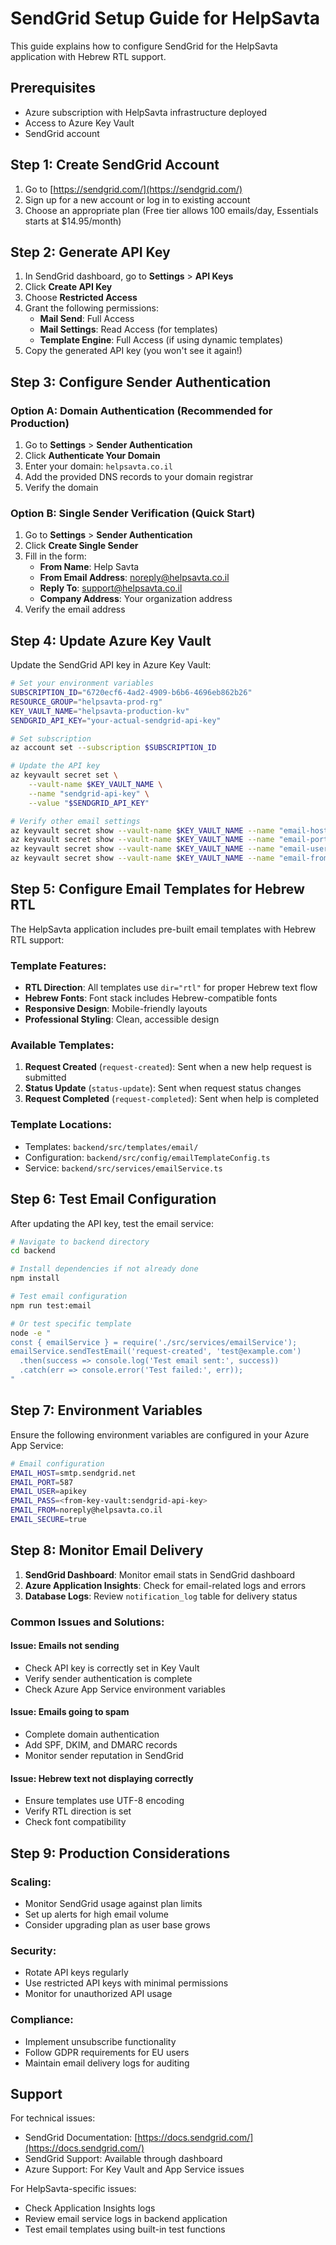 # SendGrid Setup Guide for HelpSavta

This guide explains how to configure SendGrid for the HelpSavta application with Hebrew RTL support.

## Prerequisites

- Azure subscription with HelpSavta infrastructure deployed
- Access to Azure Key Vault
- SendGrid account

## Step 1: Create SendGrid Account

1. Go to [https://sendgrid.com/](https://sendgrid.com/)
2. Sign up for a new account or log in to existing account
3. Choose an appropriate plan (Free tier allows 100 emails/day, Essentials starts at $14.95/month)

## Step 2: Generate API Key

1. In SendGrid dashboard, go to **Settings** > **API Keys**
2. Click **Create API Key**
3. Choose **Restricted Access**
4. Grant the following permissions:
   - **Mail Send**: Full Access
   - **Mail Settings**: Read Access (for templates)
   - **Template Engine**: Full Access (if using dynamic templates)
5. Copy the generated API key (you won't see it again!)

## Step 3: Configure Sender Authentication

### Option A: Domain Authentication (Recommended for Production)
1. Go to **Settings** > **Sender Authentication**
2. Click **Authenticate Your Domain**
3. Enter your domain: `helpsavta.co.il`
4. Add the provided DNS records to your domain registrar
5. Verify the domain

### Option B: Single Sender Verification (Quick Start)
1. Go to **Settings** > **Sender Authentication**
2. Click **Create Single Sender**
3. Fill in the form:
   - **From Name**: Help Savta
   - **From Email Address**: noreply@helpsavta.co.il
   - **Reply To**: support@helpsavta.co.il
   - **Company Address**: Your organization address
4. Verify the email address

## Step 4: Update Azure Key Vault

Update the SendGrid API key in Azure Key Vault:

```bash
# Set your environment variables
SUBSCRIPTION_ID="6720ecf6-4ad2-4909-b6b6-4696eb862b26"
RESOURCE_GROUP="helpsavta-prod-rg"
KEY_VAULT_NAME="helpsavta-production-kv"
SENDGRID_API_KEY="your-actual-sendgrid-api-key"

# Set subscription
az account set --subscription $SUBSCRIPTION_ID

# Update the API key
az keyvault secret set \
    --vault-name $KEY_VAULT_NAME \
    --name "sendgrid-api-key" \
    --value "$SENDGRID_API_KEY"

# Verify other email settings
az keyvault secret show --vault-name $KEY_VAULT_NAME --name "email-host"
az keyvault secret show --vault-name $KEY_VAULT_NAME --name "email-port"
az keyvault secret show --vault-name $KEY_VAULT_NAME --name "email-user"
az keyvault secret show --vault-name $KEY_VAULT_NAME --name "email-from"
```

## Step 5: Configure Email Templates for Hebrew RTL

The HelpSavta application includes pre-built email templates with Hebrew RTL support:

### Template Features:
- **RTL Direction**: All templates use `dir="rtl"` for proper Hebrew text flow
- **Hebrew Fonts**: Font stack includes Hebrew-compatible fonts
- **Responsive Design**: Mobile-friendly layouts
- **Professional Styling**: Clean, accessible design

### Available Templates:
1. **Request Created** (`request-created`): Sent when a new help request is submitted
2. **Status Update** (`status-update`): Sent when request status changes
3. **Request Completed** (`request-completed`): Sent when help is completed

### Template Locations:
- Templates: `backend/src/templates/email/`
- Configuration: `backend/src/config/emailTemplateConfig.ts`
- Service: `backend/src/services/emailService.ts`

## Step 6: Test Email Configuration

After updating the API key, test the email service:

```bash
# Navigate to backend directory
cd backend

# Install dependencies if not already done
npm install

# Test email configuration
npm run test:email

# Or test specific template
node -e "
const { emailService } = require('./src/services/emailService');
emailService.sendTestEmail('request-created', 'test@example.com')
  .then(success => console.log('Test email sent:', success))
  .catch(err => console.error('Test failed:', err));
"
```

## Step 7: Environment Variables

Ensure the following environment variables are configured in your Azure App Service:

```bash
# Email configuration
EMAIL_HOST=smtp.sendgrid.net
EMAIL_PORT=587
EMAIL_USER=apikey
EMAIL_PASS=<from-key-vault:sendgrid-api-key>
EMAIL_FROM=noreply@helpsavta.co.il
EMAIL_SECURE=true
```

## Step 8: Monitor Email Delivery

1. **SendGrid Dashboard**: Monitor email stats in SendGrid dashboard
2. **Azure Application Insights**: Check for email-related logs and errors
3. **Database Logs**: Review `notification_log` table for delivery status

### Common Issues and Solutions:

#### Issue: Emails not sending
- Check API key is correctly set in Key Vault
- Verify sender authentication is complete
- Check Azure App Service environment variables

#### Issue: Emails going to spam
- Complete domain authentication
- Add SPF, DKIM, and DMARC records
- Monitor sender reputation in SendGrid

#### Issue: Hebrew text not displaying correctly
- Ensure templates use UTF-8 encoding
- Verify RTL direction is set
- Check font compatibility

## Step 9: Production Considerations

### Scaling:
- Monitor SendGrid usage against plan limits
- Set up alerts for high email volume
- Consider upgrading plan as user base grows

### Security:
- Rotate API keys regularly
- Use restricted API keys with minimal permissions
- Monitor for unauthorized API usage

### Compliance:
- Implement unsubscribe functionality
- Follow GDPR requirements for EU users
- Maintain email delivery logs for auditing

## Support

For technical issues:
- SendGrid Documentation: [https://docs.sendgrid.com/](https://docs.sendgrid.com/)
- SendGrid Support: Available through dashboard
- Azure Support: For Key Vault and App Service issues

For HelpSavta-specific issues:
- Check Application Insights logs
- Review email service logs in backend application
- Test email templates using built-in test functions